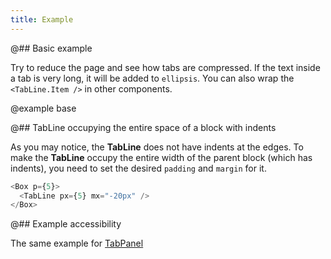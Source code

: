 ```yaml
---
title: Example
---
```


@## Basic example

Try to reduce the page and see how tabs are compressed. If the text inside a tab is very long, it will be added to `ellipsis`. You can also wrap the `<TabLine.Item />` in other components.

@example base

@## TabLine occupying the entire space of a block with indents

As you may notice, the **TabLine** does not have indents at the edges. To make the **TabLine** occupy the entire width of the parent block (which has indents), you need to set the desired `padding` and `margin` for it.

```typescript
<Box p={5}>
  <TabLine px={5} mx="-20px" />
</Box>
```

@## Example accessibility

The same example for [TabPanel](/components/tab-panel/tab-panel-code/#a21784)
